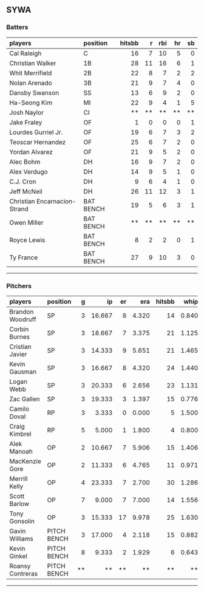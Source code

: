 ## SYWA

### Batters

 
|players                      |position  | hitsbb|  r| rbi| hr| sb| 
|:----------------------------|:---------|------:|--:|---:|--:|--:| 
|Cal Raleigh                  |C         |     16|  7|  10|  5|  0| 
|Christian Walker             |1B        |     28| 11|  16|  6|  1| 
|Whit Merrifield              |2B        |     22|  8|   7|  2|  2| 
|Nolan Arenado                |3B        |     21|  9|   7|  4|  0| 
|Dansby Swanson               |SS        |     13|  6|   9|  2|  0| 
|Ha-Seong Kim                 |MI        |     22|  9|   4|  1|  5| 
|Josh Naylor                  |CI        |     **| **|  **| **| **| 
|Jake Fraley                  |OF        |      1|  0|   0|  0|  1| 
|Lourdes Gurriel Jr.          |OF        |     19|  6|   7|  3|  2| 
|Teoscar Hernandez            |OF        |     25|  6|   7|  2|  0| 
|Yordan Alvarez               |OF        |     21|  9|   5|  2|  0| 
|Alec Bohm                    |DH        |     16|  9|   7|  2|  0| 
|Alex Verdugo                 |DH        |     14|  9|   5|  1|  0| 
|C.J. Cron                    |DH        |      9|  6|   4|  1|  0| 
|Jeff McNeil                  |DH        |     26| 11|  12|  3|  1| 
|Christian Encarnacion-Strand |BAT BENCH |     19|  5|   6|  3|  1| 
|Owen Miller                  |BAT BENCH |     **| **|  **| **| **| 
|Royce Lewis                  |BAT BENCH |      8|  2|   2|  0|  1| 
|Ty France                    |BAT BENCH |     27|  9|  10|  3|  0| 


* * *

### Pitchers

 
|players          |position    |  g|     ip| er|   era| hitsbb|  whip| so|  w| sv| 
|:----------------|:-----------|--:|------:|--:|-----:|------:|-----:|--:|--:|--:| 
|Brandon Woodruff |SP          |  3| 16.667|  8| 4.320|     14| 0.840| 18|  1|  0| 
|Corbin Burnes    |SP          |  3| 18.667|  7| 3.375|     21| 1.125| 19|  0|  0| 
|Cristian Javier  |SP          |  3| 14.333|  9| 5.651|     21| 1.465|  9|  1|  0| 
|Kevin Gausman    |SP          |  3| 16.667|  8| 4.320|     24| 1.440| 16|  1|  0| 
|Logan Webb       |SP          |  3| 20.333|  6| 2.656|     23| 1.131| 17|  0|  0| 
|Zac Gallen       |SP          |  3| 19.333|  3| 1.397|     15| 0.776| 19|  2|  0| 
|Camilo Doval     |RP          |  3|  3.333|  0| 0.000|      5| 1.500|  5|  1|  1| 
|Craig Kimbrel    |RP          |  5|  5.000|  1| 1.800|      4| 0.800|  6|  0|  1| 
|Alek Manoah      |OP          |  2| 10.667|  7| 5.906|     15| 1.406| 11|  1|  0| 
|MacKenzie Gore   |OP          |  2| 11.333|  6| 4.765|     11| 0.971| 12|  0|  0| 
|Merrill Kelly    |OP          |  4| 23.333|  7| 2.700|     30| 1.286| 25|  1|  0| 
|Scott Barlow     |OP          |  7|  9.000|  7| 7.000|     14| 1.556|  8|  0|  0| 
|Tony Gonsolin    |OP          |  3| 15.333| 17| 9.978|     25| 1.630| 11|  2|  0| 
|Gavin Williams   |PITCH BENCH |  3| 17.000|  4| 2.118|     15| 0.882| 26|  0|  0| 
|Kevin Ginkel     |PITCH BENCH |  8|  9.333|  2| 1.929|      6| 0.643| 11|  1|  0| 
|Roansy Contreras |PITCH BENCH | **|     **| **|    **|     **|    **| **| **| **| 


* * *


